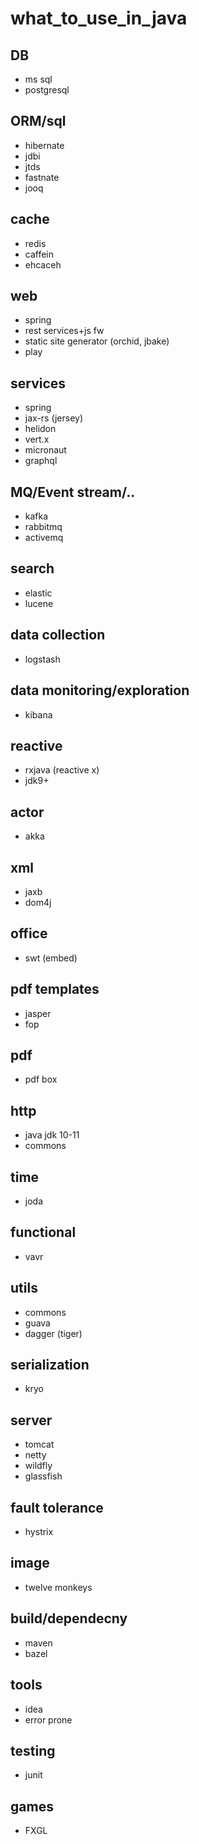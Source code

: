 # what_to_use_in_java

## DB
* ms sql
* postgresql

## ORM/sql
* hibernate 
* jdbi
* jtds
* fastnate
* jooq

## cache
* redis
* caffein
* ehcaceh

## web
* spring
* rest services+js fw 
* static site generator (orchid, jbake)
* play

## services
* spring
* jax-rs (jersey)
* helidon
* vert.x
* micronaut
* graphql

## MQ/Event stream/..
* kafka
* rabbitmq
* activemq

## search
* elastic
* lucene

## data collection
* logstash

## data monitoring/exploration
* kibana

## reactive
* rxjava (reactive x)
* jdk9+

## actor
* akka

## xml
* jaxb
* dom4j

## office
* swt (embed)
 
## pdf templates
* jasper
* fop

## pdf
* pdf box

## http
* java jdk 10-11
* commons

## time
* joda

## functional
* vavr

## utils
* commons
* guava
* dagger (tiger)

## serialization
* kryo

## server
* tomcat
* netty
* wildfly
* glassfish

## fault tolerance
* hystrix

## image
* twelve monkeys

## build/dependecny
* maven
* bazel

## tools
* idea
* error prone

## testing
* junit

## games
* FXGL


